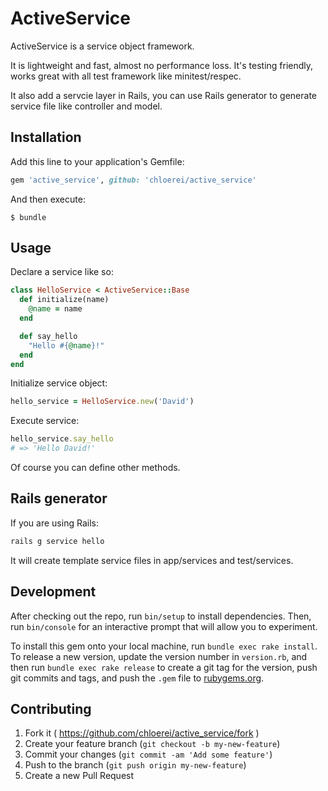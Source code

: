 # ActiveService

ActiveService is a service object framework.

It is lightweight and fast, almost no performance loss. It's testing friendly, works great with all test framework like minitest/respec.

It also add a servcie layer in Rails, you can use Rails generator to generate service file like controller and model.

## Installation

Add this line to your application's Gemfile:

```ruby
gem 'active_service', github: 'chloerei/active_service'
```

And then execute:

    $ bundle

## Usage

Declare a service like so:

```ruby
class HelloService < ActiveService::Base
  def initialize(name)
    @name = name
  end

  def say_hello
    "Hello #{@name}!"
  end
end
```

Initialize service object:

```ruby
hello_service = HelloService.new('David')
```

Execute service:

```ruby
hello_service.say_hello
# => 'Hello David!'
```

Of course you can define other methods.

## Rails generator

If you are using Rails:

```bash
rails g service hello
```

It will create template service files in app/services and test/services.

## Development

After checking out the repo, run `bin/setup` to install dependencies. Then, run `bin/console` for an interactive prompt that will allow you to experiment.

To install this gem onto your local machine, run `bundle exec rake install`. To release a new version, update the version number in `version.rb`, and then run `bundle exec rake release` to create a git tag for the version, push git commits and tags, and push the `.gem` file to [rubygems.org](https://rubygems.org).

## Contributing

1. Fork it ( https://github.com/chloerei/active_service/fork )
2. Create your feature branch (`git checkout -b my-new-feature`)
3. Commit your changes (`git commit -am 'Add some feature'`)
4. Push to the branch (`git push origin my-new-feature`)
5. Create a new Pull Request
